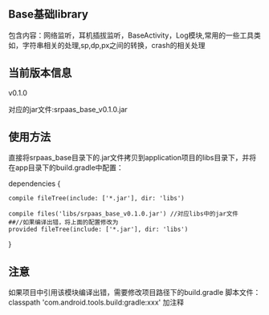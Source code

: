 ## Base基础library
包含内容：网络监听，耳机插拔监听，BaseActivity，Log模块,常用的一些工具类
如，字符串相关的处理,sp,dp,px之间的转换，crash的相关处理

## 当前版本信息
v0.1.0

对应的jar文件:srpaas_base_v0.1.0.jar

## 使用方法
直接将srpaas_base目录下的.jar文件拷贝到application项目的libs目录下，并将在app目录下的build.gradle中配置：

dependencies {

    compile fileTree(include: ['*.jar'], dir: 'libs')

    compile files('libs/srpaas_base_v0.1.0.jar') //对应libs中的jar文件
    ##//如果编译出错，将上面的配置修改为
    provided fileTree(include: ['*.jar'], dir: 'libs')
}
## 注意
如果项目中引用该模块编译出错，需要修改项目路径下的build.gradle 脚本文件：
 classpath 'com.android.tools.build:gradle:xxx' 加注释





